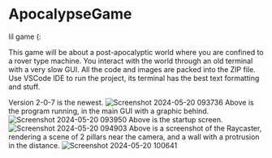 # ApocalypseGame
lil game (:

This game will be about a post-apocalyptic world where you are confined to a rover type machine. You interact with the world through an old terminal with a very slow GUI.
All the code and images are packed into the ZIP file. Use VSCode IDE to run the project, its terminal has the best text formatting and stuff.

Version 2-0-7 is the newest.
![Screenshot 2024-05-20 093736](https://github.com/9622676/ApocalypseGame/assets/146209496/3bcf3b89-73d9-47d6-8429-fce271b6be95)
Above is the program running, in the main GUI with a graphic behind.
![Screenshot 2024-05-20 093950](https://github.com/9622676/ApocalypseGame/assets/146209496/ba3acf4d-e7ce-4338-ac6f-5d66fabb0212)
Above is the startup screen.
![Screenshot 2024-05-20 094903](https://github.com/9622676/ApocalypseGame/assets/146209496/7f8038db-0a25-4082-9b01-220dccb4e7ba)
Above is a screenshot of the Raycaster, rendering a scene of 2 pillars near the camera, and a wall with a protrusion in the distance.
![Screenshot 2024-05-20 100641](https://github.com/9622676/ApocalypseGame/assets/146209496/bfdfc973-d497-4880-8df4-352354ec4f02)
